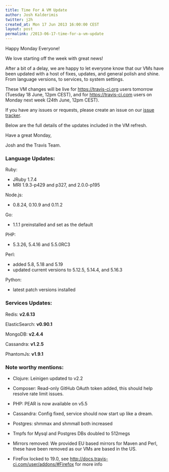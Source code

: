 ```yaml
---
title: Time For A VM Update
author: Josh Kalderimis
twitter: j2h
created_at: Mon 17 Jun 2013 16:00:00 CEST
layout: post
permalink: /2013-06-17-time-for-a-vm-update
---
```


Happy Monday Everyone!

We love starting off the week with great news!

After a bit of a delay, we are happy to let everyone know that our VMs have been updated with a host of fixes, updates, and general polish and shine. From language versions, to services, to system settings.

These VM changes will be live for https://travis-ci.org users tomorrow (Tuesday 18 June, 12pm CEST), and for https://travis-ci.com users on Monday next week (24th June, 12pm CEST).

If you have any issues or requests, please create an issue on our [issue tracker](https://github.com/travis-ci/travis-ci/issues).

Below are the full details of the updates included in the VM refresh.

Have a great Monday,

Josh and the Travis Team.


### Language Updates:

Ruby:

- JRuby 1.7.4
- MRI 1.9.3-p429 and p327, and 2.0.0-p195

Node.js:

- 0.8.24, 0.10.9 and 0.11.2 

Go:

- 1.1.1 preinstalled and set as the default

PHP:

- 5.3.26, 5.4.16 and 5.5.0RC3

Perl:

- added 5.8, 5.18 and 5.19
- updated current versions to 5.12.5, 5.14.4, and 5.16.3

Python:

- latest patch versions installed


### Services Updates:

Redis: **v2.6.13**

ElasticSearch: **v0.90.1**

MongoDB: **v2.4.4**

Cassandra: **v1.2.5**

PhantomJs: **v1.9.1**


### Note worthy mentions:

- Clojure: Leinigen updated to v2.2 

- Composer: Read-only GitHub OAuth token added, this should help resolve rate limit issues.

- PHP: PEAR is now available on v5.5

- Cassandra: Config fixed, service should now start up like a dream.

- Postgres: shmmax and shmmall both increased

- Tmpfs for Mysql and Postgres DBs doubled to 512megs

- Mirrors removed: We provided EU based mirrors for Maven and Perl, these have been removed as our VMs are based in the US.

- FireFox locked to 19.0, see http://docs.travis-ci.com/user/addons/#Firefox for more info
